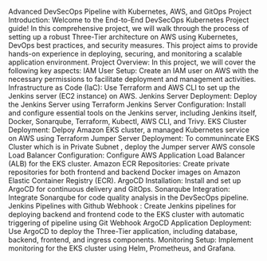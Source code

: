 Advanced DevSecOps Pipeline with Kubernetes, AWS, and GitOps
Project Introduction:
Welcome to the End-to-End DevSecOps Kubernetes Project guide! In this comprehensive project, we will walk through the process of setting up a robust Three-Tier architecture on AWS using Kubernetes, DevOps best practices, and security measures. This project aims to provide hands-on experience in deploying, securing, and monitoring a scalable application environment.
Project Overview:
In this project, we will cover the following key aspects:
IAM User Setup: Create an IAM user on AWS with the necessary permissions to facilitate deployment and management activities.
Infrastructure as Code (IaC): Use Terraform and AWS CLI to set up the Jenkins server (EC2 instance) on AWS.
Jenkins Server Deployment: Deploy the Jenkins Server using Terraform
Jenkins Server Configuration: Install and configure essential tools on the Jenkins server, including Jenkins itself, Docker, Sonarqube, Terraform, Kubectl, AWS CLI, and Trivy.
EKS Cluster Deployment: Delpoy Amazon EKS cluster, a managed Kubernetes service on AWS using Terraform
Jumper Server Deployment: To communincate EKS Cluster which is in Private Subnet , deploy the Jumper server AWS console
Load Balancer Configuration: Configure AWS Application Load Balancer (ALB) for the EKS cluster.
Amazon ECR Repositories: Create private repositories for both frontend and backend Docker images on Amazon Elastic Container Registry (ECR).
ArgoCD Installation: Install and set up ArgoCD for continuous delivery and GitOps.
Sonarqube Integration: Integrate Sonarqube for code quality analysis in the DevSecOps pipeline.
Jenkins Pipelines with Github Webhook : Create Jenkins pipelines for deploying backend and frontend code to the EKS cluster with automatic triggering of pipeline using Git Webhook
ArgoCD Application Deployment: Use ArgoCD to deploy the Three-Tier application, including database, backend, frontend, and ingress components.
Monitoring Setup: Implement monitoring for the EKS cluster using Helm, Prometheus, and Grafana.
